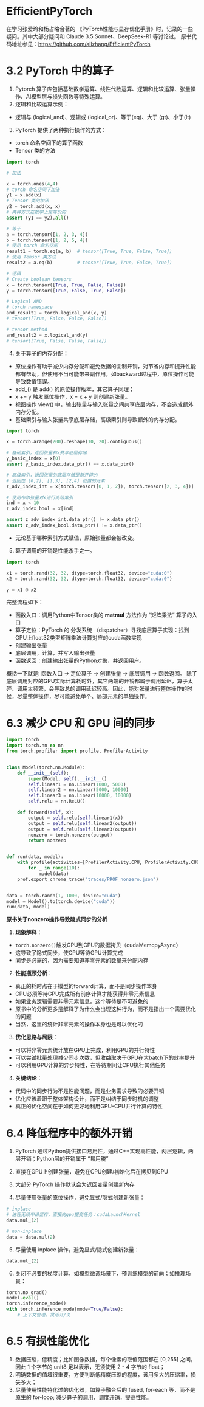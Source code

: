 # EfficientPyTorch
在学习张爱玲和杨占略合著的 《PyTorch性能与显存优化手册》时，记录的一些疑问。其中大部分疑问和 Claude 3.5 Sonnet、DeepSeek-R1 等讨论过。
原书代码地址参见：https://github.com/ailzhang/EfficientPyTorch

# 3.2 PyTorch 中的算子
1. Pytorch 算子库包括基础数学运算、线性代数运算、逻辑和比较运算、张量操作、AI模型层与损失函数等特殊运算。
2. 逻辑和比较运算示例：
-  逻辑与 (logical_and)、逻辑或 (logical_or)、等于(eq)、大于 (gt)、小于(lt)
3. PyTorch 提供了两种执行操作的方式：
- torch 命名空间下的算子函数
- Tensor 类的方法

```python
import torch

# 加法

x = torch.ones(4,4)
# torch 命名空间下加法
y1 = x.add(x)
# Tensor 类的加法
y2 = torch.add(x, x)
# 两种方式在数学上是等价的
assert (y1 == y2).all()

# 等于
a = torch.tensor([1, 2, 3, 4])
b = torch.tensor([1, 2, 5, 4])
# 使用 torch 命名空间
result1 = torch.eq(a, b)  # tensor([True, True, False, True])
# 使用 Tensor 类方法
result2 = a.eq(b)         # tensor([True, True, False, True])

# 逻辑
# Create boolean tensors
x = torch.tensor([True, True, False, False])
y = torch.tensor([True, False, True, False])

# Logical AND
# torch namespace
and_result1 = torch.logical_and(x, y)  
# tensor([True, False, False, False])

# tensor method
and_result2 = x.logical_and(y)
# tensor([True, False, False, False])         
```

4. 关于算子的内存分配：
- 原位操作有助于减少内存分配和避免数据的复制开销，对节省内存和提升性能都有帮助，但使用不当可能带来副作用，如backward过程中，原位操作可能导致数值错误。
- add_() 是 add() 的原位操作版本，其它算子同理；
- x += y 触发原位操作，x = x + y 则创建新张量。
- 视图操作 view() 中，输出张量与输入张量之间共享底层内存，不会造成额外内存分配。
- 基础索引与输入张量共享底层存储，高级索引则导致额外的内存分配。

```python
import torch 

x = torch.arange(200).reshape(10, 20).contiguous()

# 基础索引，返回张量和x共享底层存储
y_basic_index = x[0]
assert y_basic_index.data_ptr() == x.data_ptr()

# 高级索引，返回张量的底层存储是新开辟的
# 返回在 [0,2], [1,3], [2,4] 位置的元素
z_adv_index_int = x[torch.tensor([0, 1, 2]), torch.tensor([2, 3, 4])]

# 使用布尔张量对x进行高级索引
ind = x < 10
z_adv_index_bool = x[ind]

assert z_adv_index_int.data_ptr() != x.data_ptr()
assert z_adv_index_bool.data_ptr() != x.data_ptr()

```
- 无论基于哪种索引方式赋值，原始张量都会被改变。

5. 算子调用的开销是性能杀手之一。

```python
import torch

x1 = torch.rand(32, 32, dtype=torch.float32, device="cuda:0")
x2 = torch.rand(32, 32, dtype=torch.float32, device="cuda:0")

y = x1 @ x2
```

完整流程如下：

- 函数入口：调用Python中Tensor类的 __matmul__ 方法作为 “矩阵乘法” 算子的入口
- 算子定位：PyTorch 的 分发系统 （dispatcher）寻找底层算子实现：找到GPU上float32类型矩阵乘法计算对应的cuda函数实现
- 创建输出张量
- 底层调用，计算，并写入输出张量
- 函数返回：创建输出张量的Python对象，并返回用户。

概括一下就是: 函数入口 -> 定位算子 -> 创建张量 -> 底层调用 -> 函数返回。
除了底层调用对应的GPU实际计算耗时外，其它两端的开销都属于调用延迟，算子太碎、调用太频繁，会导致总的调用延迟较高。因此，能对张量进行整体操作的时候，尽量整体操作，尽可能避免单个、局部元素的单独操作。

# 6.3 减少 CPU 和 GPU 间的同步

```python
import torch
import torch.nn as nn
from torch.profiler import profile, ProfilerActivity


class Model(torch.nn.Module):
    def __init__(self):
        super(Model, self).__init__()
        self.linear1 = nn.Linear(1000, 5000)
        self.linear2 = nn.Linear(5000, 10000)
        self.linear3 = nn.Linear(10000, 10000)
        self.relu = nn.ReLU()

    def forward(self, x):
        output = self.relu(self.linear1(x))
        output = self.relu(self.linear2(output))
        output = self.relu(self.linear3(output))
        nonzero = torch.nonzero(output)
        return nonzero


def run(data, model):
    with profile(activities=[ProfilerActivity.CPU, ProfilerActivity.CUDA]) as prof:
        for _ in range(10):
            model(data)
    prof.export_chrome_trace("traces/PROF_nonzero.json")


data = torch.randn(1, 1000, device="cuda")
model = Model().to(torch.device("cuda"))
run(data, model)

```

**原书关于nonzero操作导致隐式同步的分析**

1. **现象解释**：
- `torch.nonzero()`触发GPU到CPU的数据拷贝（cudaMemcpyAsync）
- 这导致了隐式同步，使CPU等待GPU计算完成
- 同步是必需的，因为需要知道非零元素的数量来分配内存

2. **性能瓶颈分析**：
- 真正的耗时点在于模型的forward计算，而不是同步操作本身
- CPU必须等待GPU完成所有前序计算才能获得非零元素信息
- 如果业务逻辑需要非零元素信息，这个等待是不可避免的
- 原书中的分析更多是解释了为什么会出现这种行为，而不是指出一个需要优化的问题
- 当然，这里的统计非零元素的操作本身也是可以优化的

3. **优化思路与局限**：
- 可以将非零元素统计放在GPU上完成，利用GPU的并行特性
- 可以尝试批量处理减少同步次数，但收益取决于GPU在大batch下的效率提升
- 可以利用GPU计算的异步特性，在等待期间让CPU执行其他任务

4. **关键结论**：
- 代码中的同步行为不是性能问题，而是业务需求导致的必要开销
- 优化应该着眼于整体架构设计，而不是纠结于同步时机的调整
- 真正的优化空间在于如何更好地利用GPU-CPU并行计算的特性


# 6.4 降低程序中的额外开销

1. PyTorch 通过Python提供接口易用性，通过C++实现高性能，两层逻辑，两层开销；Python层的开销属于 “易用税”

2. 直接在GPU上创建张量，避免在CPU创建/初始化后在拷贝到GPU 

3. 大部分 PyTorch 操作默认会为返回变量创建新内存

4. 尽量使用张量的原位操作，避免显式/隐式创建新张量：

```python
# inplace
# 进程无须申请显存，直接向gpu提交任务：cudaLaunchKernel
data.mul_(2)

# non-inplace
data = data.mul(2)
```

5. 尽量使用 inplace 操作，避免显式/隐式创建新张量：

```python
data.mul_(2)
```

6. 关闭不必要的梯度计算，如模型微调场景下，预训练模型的前向；如推理场景：

```python
torch.no_grad()
model.eval()
torch.inference_mode()
with torch.inference_mode(mode=True/False):
    # 上下文管理，灵活开/关
```

# 6.5 有损性能优化

1. 数据压缩，低精度；比如图像数据，每个像素的取值范围都在 [0,255] 之间，因此 1 个字节的 unit8 足以表示，无须使用 2 - 4 字节的 float；
2. 明确数据的值域很重要，方便判断低精度压缩的程度，该用多大的压缩率，损失多大；
3. 尽量使用性能特化过的优化器，如算子融合后的 fused, for-each 等，而不是原生的 for-loop; 减少算子的调用、调度开销，提高性能。

